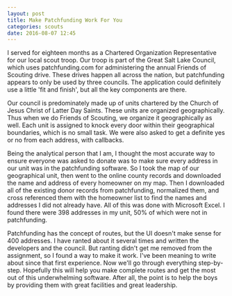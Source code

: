 ```yaml
---
layout: post
title: Make Patchfunding Work For You
categories: scouts
date: 2016-08-07 12:45
---
```

I served for eighteen months as a Chartered Organization Representative for our local scout troop. Our troop is part of the Great Salt Lake Council, which uses patchfunding.com for administering the annual Friends of Scouting drive. These drives happen all across the nation, but patchfunding appears to only be used by three councils. The application could definitely use a little 'fit and finish', but all the key components are there.

Our council is predominately made up of units chartered by the Church of Jesus Christ of Latter Day Saints. These units are organized geographically. Thus when we do Friends of Scouting, we organize it geographically as well. Each unit is assigned to knock every door within their geographical boundaries, which is no small task. We were also asked to get a definite yes or no from each address, with callbacks.

Being the analytical person that I am, I thought the most accurate way to ensure everyone was asked to donate was to make sure every address in our unit was in the patchfunding software. So I took the map of our geographical unit, then went to the online county records and downloaded the name and address of every homeowner on my map. Then I downloaded all of the existing donor records from patchfunding, normalized them, and cross referenced them with the homeowner list to find the names and addresses I did not already have. All of this was done with Microsoft Excel. I found there were 398 addresses in my unit, 50% of which were not in patchfunding.

Patchfunding has the concept of routes, but the UI doesn't make sense for 400 addresses. I have ranted about it several times and written the developers and the council. But ranting didn't get me removed from the assignment, so I found a way to make it work. I've been meaning to write about since that first experience. Now we'll go through everything step-by-step. Hopefully this will help you make complete routes and get the most out of this underwhelming software. After all, the point is to help the boys by providing them with great facilities and great leadership.



